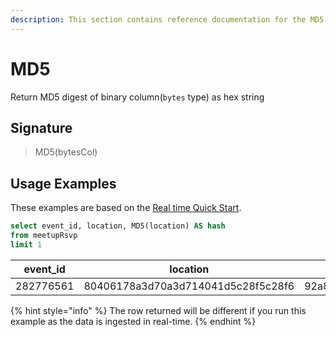 ```yaml
---
description: This section contains reference documentation for the MD5 function.
---
```


# MD5

Return MD5 digest of binary column(`bytes` type) as hex string

## Signature

> MD5(bytesCol)

## Usage Examples

These examples are based on the [Real time Quick Start](../../basics/getting-started/quick-start.md#realtime).

```sql
select event_id, location, MD5(location) AS hash
from meetupRsvp 
limit 1
```

| event\_id | location                           | hash                             |
| --------- | ---------------------------------- | -------------------------------- |
| 282776561 | 80406178a3d70a3d714041d5c28f5c28f6 | 92a8b787e81672261aad8afcf9de3aee |

{% hint style="info" %}
The row returned will be different if you run this example as the data is ingested in real-time.
{% endhint %}
